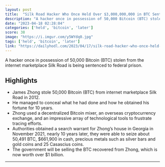 ```yaml
---
layout: post
title:  "Silk Road Hacker Who Once Held Over $3,000,000,000 in BTC Sentenced to Prison by Feds 11 Years Later"
description: "A hacker once in possession of 50,000 Bitcoin (BTC) stolen from the internet marketplace Silk Road is being sentenced to federal prison."
date: "2023-04-18 02:28:04"
categories: ['held', 'bitcoin', 'later']
score: 38
image: "https://i.imgur.com/y5WYdq0.jpg"
tags: ['held', 'bitcoin', 'later']
link: "https://dailyhodl.com/2023/04/17/silk-road-hacker-who-once-held-over-3000000000-in-btc-sentenced-to-prison-by-feds-11-years-later/"
---
```


A hacker once in possession of 50,000 Bitcoin (BTC) stolen from the internet marketplace Silk Road is being sentenced to federal prison.

## Highlights

- James Zhong stole 50,000 Bitcoin (BTC) from internet marketplace Silk Road in 2012.
- He managed to conceal what he had done and how he obtained his fortune for 10 years.
- Zhong used a decentralized Bitcoin mixer, an overseas cryptocurrency exchange, and an impressive array of technological tools to frustrate tracing efforts.
- Authorities obtained a search warrant for Zhong’s house in Georgia in November 2021, nearly 10 years later, they were able to seize about 50,491 BTC, $661,900 in cash, precious metals such as silver bars and gold coins and 25 Casascius coins.
- The government will be selling the BTC recovered from Zhong, which is now worth over $1 billion.

---
